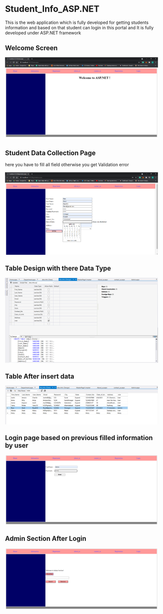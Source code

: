 # Student_Info_ASP.NET
This is the web application which is fully developed for getting students information and based on that student can login in this portal and It is fully developed under ASP.NET framework

## Welcome Screen
<img src="https://github.com/RiyaShah08/Student_Info_ASP.NET/blob/main/output/12-1.PNG">
<br>

## Student Data Collection Page
here you have to fill all field otherwise you get Validation error 
<br><br>
<img src="https://github.com/RiyaShah08/Student_Info_ASP.NET/blob/main/output/13-5.PNG">
<br>

## Table Design with there Data Type
<img src="https://github.com/RiyaShah08/Student_Info_ASP.NET/blob/main/output/13-8.PNG">
<br>

## Table After insert data
<img src="https://github.com/RiyaShah08/Student_Info_ASP.NET/blob/main/output/13-9.PNG">
<br>

## Login page based on previous filled information by user
<img src="https://github.com/RiyaShah08/Student_Info_ASP.NET/blob/main/output/14-1.PNG">
<br>

## Admin Section After Login
<img src="https://github.com/RiyaShah08/Student_Info_ASP.NET/blob/main/output/15-6%20(1).PNG">
<br>
